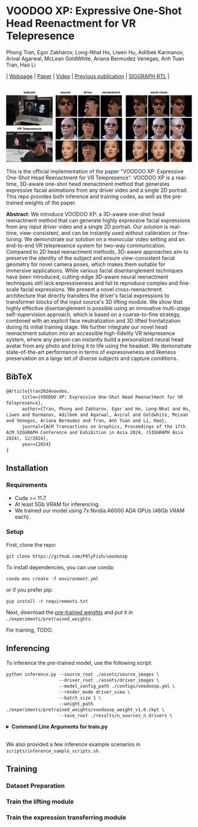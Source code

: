 # VOODOO XP: Expressive One-Shot Head Reenactment for VR Telepresence
Phong Tran, Egor Zakharov, Long-Nhat Ho, Liwen Hu, Adilbek Karmanov, Arival Agarwal, McLean GoldWhite, Ariana Bermudez Venegas, Anh Tuan Tran, Hao Li

| [Webpage](https://mbzuai-metaverse.github.io/voodooxp) | [Paper](https://arxiv.org/abs/2405.16204) | [Video](https://www.youtube.com/watch?v=CNXctCA5RXM) | [Previous publication](https://p0lyfish.github.io/voodoo3d/) | [SIGGRAPH RTL](https://www.youtube.com/live/Gm1B5DT8kE0?si=ytI00jVZAnscMAM6&t=2657) |<br><br>

![Teaser image](assets/teaser.jpg)

This is the official implementation of the paper "VOODOO XP: Expressive One-Shot Head Reenactment for VR Telepresence". VOODOO XP is a real-time, 3D-aware one-shot head reenactment method that generates expressive facial animations from any driver video and a single 2D portrait. This repo provides both inference and training codes, as well as the pre-trained weights of the paper.

<b>Abstract</b>: 
We introduce VOODOO XP: a 3D-aware one-shot head reenactment method that can generate highly expressive facial expressions from any input driver video and a single 2D portrait. Our solution is real-time, view-consistent, and can be instantly used without calibration or fine-tuning. We demonstrate our solution on a monocular video setting and an end-to-end VR telepresence system for two-way communication. Compared to 2D head reenactment methods, 3D-aware approaches aim to preserve the identity of the subject and ensure view-consistent facial geometry for novel camera poses, which makes them suitable for immersive applications. While various facial disentanglement techniques have been introduced, cutting-edge 3D-aware neural reenactment techniques still lack expressiveness and fail to reproduce complex and fine-scale facial expressions. We present a novel cross-reenactment architecture that directly transfers the driver's facial expressions to transformer blocks of the input source's 3D lifting module. We show that highly effective disentanglement is possible using an innovative multi-stage self-supervision approach, which is based on a coarse-to-fine strategy, combined with an explicit face neutralization and 3D lifted frontalization during its initial training stage. We further integrate our novel head reenactment solution into an accessible high-fidelity VR telepresence system, where any person can instantly build a personalized neural head avatar from any photo and bring it to life using the headset. We demonstrate state-of-the-art performance in terms of expressiveness and likeness preservation on a large set of diverse subjects and capture conditions.

<section class="section" id="BibTeX">
  <div class="container is-max-desktop content">
    <h2 class="title">BibTeX</h2>
    <pre><code>@Article{tran2024voodoo,
      title={VOODOO XP: Expressive One-Shot Head Reenactment for VR Telepresence},
      author={Tran, Phong and Zakharov, Egor and Ho, Long-Nhat and Hu, Liwen and Karmanov, Adilbek and Agarwal, Aviral and Goldwhite, McLean and Venegas, Ariana Bermudez and Tran, Anh Tuan and Li, Hao},
      journal={ACM Transactions on Graphics, Proceedings of the 17th ACM SIGGRAPH Conference and Exhibition in Asia 2024, (SIGGRAPH Asia 2024), 12/2024},
      year={2024}
}</code></pre>
  </div>
</section>

## Installation
### Requirements
- Cuda >= 11.7.
- At least 5Gb VRAM for inferencing.
- We trained our model using 7x Nvidia A6000 ADA GPUs (48Gb VRAM each).

### Setup
First, clone the repo:
```shell
git clone https://github.com/P0lyFish/voodooxp
```

To install dependencies, you can use conda:
```shell
conda env create -f environment.yml
```
or if you prefer pip:
```shell
pip install -r requirements.txt
```

Next, download the [pre-trained weights](https://mbzuai-metaverse.github.io/voodooxp) and put it in `./experiments/pretrained_weights`.

For training, TODO.

## Inferencing
To inference the pre-trained model, use the following script:
```shell
python inference.py --source_root ./assets/source_images \
                    --driver_root ./assets/driver_images \
                    --model_config_path ./configs/voodooxp.yml \
                    --render_mode driver_view \
                    --batch_size 1 \
                    --weight_path ./experiments/pretrained_weights/voodooxp_weight_v1.0.ckpt \
                    --save_root ./results/n_sources_n_drivers \
```

<details>
<summary><span style="font-weight: bold;">Command Line Arguments for train.py</span></summary>

  #### --source_root
  Path to the root of all source images. It can also be the direct path of the source image.

  #### --driver_root
  Path to the root of all driver images. It can also be the direct path of the driver image.

  #### --model_config_path
  path to the model config file (in yaml format).

  #### --render_mode
  `driver_view`: Use the pose extracted from the driver.

  `novel_view`: Ignore the pose of the driver and use a fixed trajectory that fly around the head to render.

  `frontal_view`: Ignore the pose of the driver and render at the frontal pose.

  #### --batch_size
  Inference batch size. Increase this for faster inference but this also increase the VRAM usage.

  #### --weight_path
  Path to the pre-trained weights.

  #### --save_root
  Save results into this folder.

  #### --skip_preprocess
  If your data is already aligned, you can enable this flag to skip the data preprocessing. Note that this can only be enabled with 'driver_view' and 'frontal_view' render mode.

  #### --pairwise
  If enabled, inference for every pairs of sources and drivers. If this flag is not enabled, the number of source and driver images have to be the same.

  #### --undo alignment
  If enabled, align the results back to the original crop of the driver. Can be useful for metric calculation.

</details>
<br>

We also provided a few inference example scenarios in `scripts/inference_sample_scripts.sh`.

## Training
### Dataset Preparation

### Train the lifting module

### Train the expression transferring module